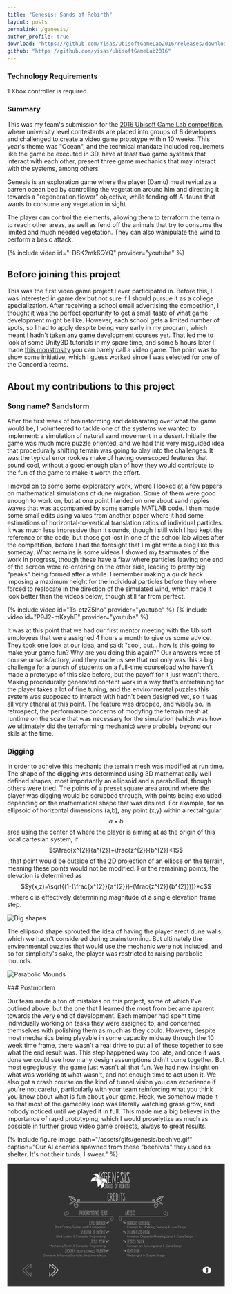 ```yaml
---
title: "Genesis: Sands of Rebirth"
layout: posts
permalink: /genesis/
author_profile: true 
download: "https://github.com/Yisas/UbisoftGameLab2016/releases/download/untagged-e75f9e90c2caad48efed/Genesis.zip"
github: "https://github.com/yisas/ubisoftGameLab2016"
---
```

### Technology Requirements

1 Xbox controller is required.

### Summary

This was my team's submission for the [2016 Ubisoft Game Lab competition](https://montreal.ubisoft.com/en/ubisoft-game-lab-competition-2016/), where university level contestants 
are placed into groups of 8 developers and challenged to create a video game prototype within 10 weeks. This year's theme was "Ocean", and the technical mandate included requiremets 
like the game be executed in 3D, have at least two game systems that interact with each other, present three game mechanics that may interact with the systems, among others.

Genesis is an exploration game where the player (Damu) must revitalize a barren ocean bed by controlling the vegetation around him and directing it towards a "regeneration flower" objective, 
while fending off AI fauna that wants to consume any vegetation in sight.

The player can control the elements, allowing them to terraform the terrain to reach other areas, as well as fend off the animals that try to consume the limited and much needed vegetation. 
They can also wanipulate the wind to perform a basic attack.

{% include video id="-DSK2mk6QYQ" provider="youtube" %}
## Before joining this project
This was the first video game project I ever participated in. Before this, I was interested in game dev but not sure if I should pursue it as a college specialization. After receiving a school email 
advertising the competition, I thought it was the perfect oportunity to get a small taste of what game development might be like. However, each school gets a limited number of spots, 
so I had to apply despite being very early in my program, which meant I hadn't taken any game development courses yet. That led me to look at some Unity3D tutorials in my spare time, and 
some 5 hours later I made [this monstrosity](https://users.encs.concordia.ca/~j_imery) you can barely call a video game. The point was to show some initiative, which I guess worked since I 
was selected for one of the Concordia teams.

## About my contributions to this project

### Song name? Sandstorm

After the first week of brainstorming and delibarating over what the game would be, I volunteered to tackle one of the systems we wanted to implement: a simulation of natural sand movement in a desert. 
Initially the game was much more puzzle oriented, and we had this very misguided idea that procedurally shifting terrain was going to play into the challenges. It was the typical error rookies make of 
having overscoped features that sound cool, without a good enough plan of how they would contribute to the fun of the game to make it worth the effort. 

I moved on to some some exploratory work, where I looked at a few papers on mathematical simulations of dune migration. Some of them were good enough to work on, but at one point I landed on one about sand 
ripples waves that was accompanied by some sample MATLAB code. I then made some small edits using values from another paper where it had some estimations of horizontal-to-vertical translation ratios of individual 
particles. It was much less impressive than it sounds, though I still wish I had kept the reference or the code, but those got lost in one of the school lab wipes after the competition, before I had the foresight that 
I might write a blog like this someday. What remains is some videos I showed my teammates of the work in progress, though these have a flaw where particles leaving one end of the screen were re-entering on 
the other side, leading to pretty big "peaks" being formed after a while. I remember making a quick hack imposing a maximum height for the individual particles before they where forced to realocate in the 
direction of the simulated wind, which made it look better than the videos below, though still far from perfect.

{% include video id="Ts-etzZ5lho" provider="youtube" %}
{% include video id="P9J2-mKzyhE" provider="youtube" %}

It was at this point that we had our first mentor meeting with the Ubisoft employees that were assigned 4 hours a month to give us some advice. They took one look at our idea, and said: "cool, but... how is this 
going to make your game fun? Why are you doing this again?" Our answers were of course unsatisfactory, and they made us see that not only was this a big challenge for a bunch of students on a full-time courseload
who haven't made a prototype of this size before, but the payoff for it just wasn't there. Making procedurally generated content work in a way that's entretaining for the player takes a lot of fine tuning, and the 
environmental puzzles this system was supposed to interact with hadn't been designed yet, so it was all very etheral at this point. The feature was dropped, and wisely so. In retrospect, the performance concerns of 
modyfing the terrain mesh at runtime on the scale that was necessary for the simulation (which was how we ultimately did the terraforming mechanic) were probably beyond our skils at the time.

### Digging

In order to acheive this mechanic the terrain mesh was modified at run time. The shape of the digging was determined using 3D mathematically well-defined shapes, most importantly an ellipsoid and a parabolliod, though 
others were tried. The points of a preset square area around where the player was digging would be scrubbed through, with points being excluded depending on the mathematical shape that was desired. For example, for an 
ellipsoid of horizontal dimensions (a,b), any point (x,y) within a rectalngular $$a\times b$$ area using the center of where the player is aiming at as the origin of this local cartesian system, if
$$\frac{x^{2}}{a^{2}}+\frac{z^{2}}{b^{2}}<1$$, that point would be outside of the 2D projection of an ellipse on the terrain, meaning these points would not be modified. For the remaining points, the elevation is 
determined as $$y(x,z)=\sqrt{(1-(\frac{x^{2}}{a^{2}})-(\frac{z^{2}}{b^{2}}))}*c$$, where c is effectively determining magnitude of a single elevation frame step.

![Dig shapes](/assets/gifs/genesis/dig-shapes.gif)

The ellipsoid shape sprouted the idea of having the player erect dune walls, which we hadn't considered during brainstorming. But ultimately the environmental puzzles that would use the mechanic were not included, and 
so for simplicity's sake, the player was restricted to raising parabolic mounds.

![Parabolic Mounds](/assets/gifs/genesis/dig-ingame.gif)

<a name="postmortem">
### Postmortem
<a>

Our team made a ton of mistakes on this project, some of which I've outlined above, but the one that I learned the most from became aparent towards the very end of development. Each member had spent time 
individually working on tasks they were assigned to, and concerned themselves with polishing them as much as they could. However, despite most mechanics being playable in some capacity midway through the 10 week 
time frame, there wasn't a real drive to put all of these together to see what the end result was. This step happened way too late, and once it was done we could see how many design assumptions didn't come together. But 
most egregiously, the game just wasn't all that fun. We had new insight on what was working at what wasn't, and not enough time to act upon it. We also got a crash course on the kind of tunnel vision you can experience if 
you're not careful, particularly with your team reinforcing what you think you know about what is fun about your game. Heck, we somehow made it so that most of the gameplay loop was literally watching grass grow, and 
nobody noticed until we played it in full. This made me a big believer in the importance of rapid prototyping, which I would proselytize as much as possible in further group video game projects, always to great results.

{% include figure image_path="/assets/gifs/genesis/beehive.gif" caption="Our AI enemies spawned from these \"beehives\" they used as shelter. It's not their turds, I swear." %}

![Credits](/assets/images/genesis/credits.png "Credits")